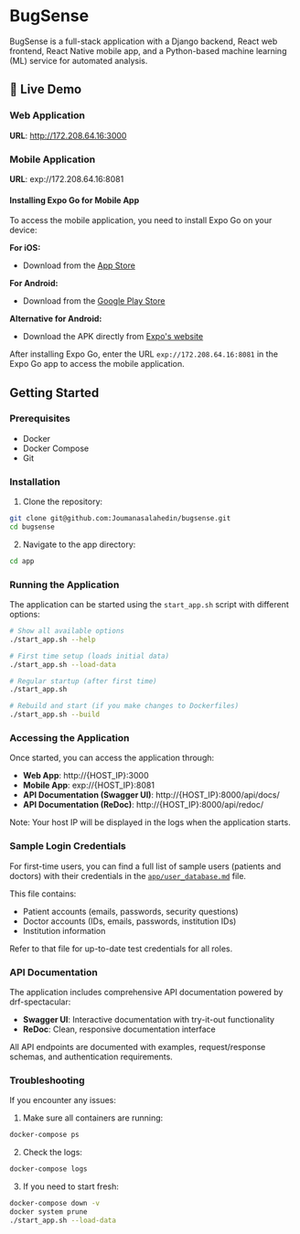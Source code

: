 # BugSense

BugSense is a full-stack application with a Django backend, React web frontend, React Native mobile app, and a Python-based machine learning (ML) service for automated analysis.

## 🚀 Live Demo

### Web Application
**URL**: http://172.208.64.16:3000

### Mobile Application
**URL**: exp://172.208.64.16:8081

#### Installing Expo Go for Mobile App
To access the mobile application, you need to install Expo Go on your device:

**For iOS:**
- Download from the [App Store](https://apps.apple.com/app/expo-go/id982107779)

**For Android:**
- Download from the [Google Play Store](https://play.google.com/store/apps/details?id=host.exp.exponent)

**Alternative for Android:**
- Download the APK directly from [Expo's website](https://expo.dev/tools#client)

After installing Expo Go, enter the URL `exp://172.208.64.16:8081` in the Expo Go app to access the mobile application.

## Getting Started

### Prerequisites
- Docker
- Docker Compose
- Git

### Installation

1. Clone the repository:
```bash
git clone git@github.com:Joumanasalahedin/bugsense.git
cd bugsense
```

2. Navigate to the app directory:
```bash
cd app
```

### Running the Application

The application can be started using the `start_app.sh` script with different options:

```bash
# Show all available options
./start_app.sh --help

# First time setup (loads initial data)
./start_app.sh --load-data

# Regular startup (after first time)
./start_app.sh

# Rebuild and start (if you make changes to Dockerfiles)
./start_app.sh --build
```

### Accessing the Application

Once started, you can access the application through:

- **Web App**: http://{HOST_IP}:3000
- **Mobile App**: exp://{HOST_IP}:8081
- **API Documentation (Swagger UI)**: http://{HOST_IP}:8000/api/docs/
- **API Documentation (ReDoc)**: http://{HOST_IP}:8000/api/redoc/

Note: Your host IP will be displayed in the logs when the application starts.

### Sample Login Credentials

For first-time users, you can find a full list of sample users (patients and doctors) with their credentials in the [`app/user_database.md`](app/user_database.md) file.

This file contains:
- Patient accounts (emails, passwords, security questions)
- Doctor accounts (IDs, emails, passwords, institution IDs)
- Institution information

Refer to that file for up-to-date test credentials for all roles.

### API Documentation

The application includes comprehensive API documentation powered by drf-spectacular:

- **Swagger UI**: Interactive documentation with try-it-out functionality
- **ReDoc**: Clean, responsive documentation interface

All API endpoints are documented with examples, request/response schemas, and authentication requirements.

### Troubleshooting

If you encounter any issues:

1. Make sure all containers are running:
```bash
docker-compose ps
```

2. Check the logs:
```bash
docker-compose logs
```

3. If you need to start fresh:
```bash
docker-compose down -v
docker system prune
./start_app.sh --load-data
```
